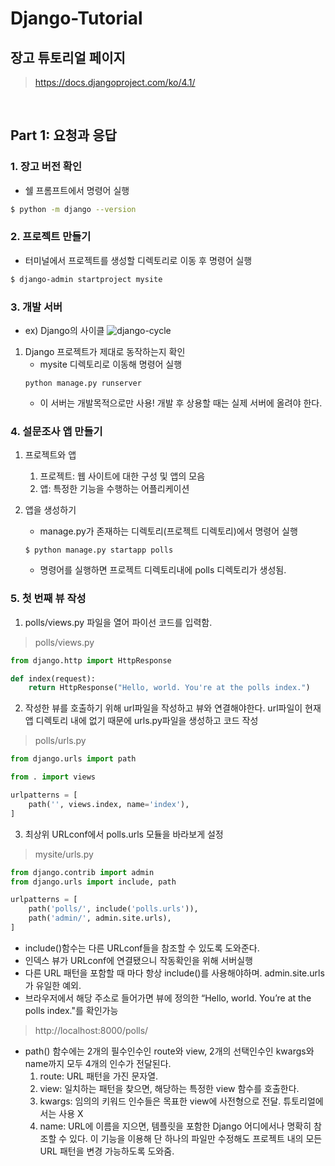 # Django-Tutorial

## 장고 튜토리얼 페이지
> https://docs.djangoproject.com/ko/4.1/

<br>

## Part 1: 요청과 응답
### 1. 장고 버전 확인
- 쉘 프롬프트에서 명령어 실행
```zsh
$ python -m django --version
```
### 2. 프로젝트 만들기
- 터미널에서 프로젝트를 생성할 디렉토리로 이동 후 명령어 실행
```zsh
$ django-admin startproject mysite
```
### 3. 개발 서버
- ex) Django의 사이클
![django-cycle](https://i.stack.imgur.com/rLfSC.jpg)

1. Django 프로젝트가 제대로 동작하는지 확인
   - mysite 디렉토리로 이동해 명령어 실행
    ```
    python manage.py runserver
    ```
   - 이 서버는 개발목적으로만 사용! 개발 후 상용할 때는 실제 서버에 올려야 한다.
  
### 4. 설문조사 앱 만들기
1. 프로젝트와 앱
    1. 프로젝트: 웹 사이트에 대한 구성 및 앱의 모음
    2. 앱: 특정한 기능을 수행하는 어플리케이션

2. 앱을 생성하기
   - manage.py가 존재하는 디렉토리(프로젝트 디렉토리)에서 명령어 실행
   ```
   $ python manage.py startapp polls
   ```
   - 명령어를 실행하면 프로젝트 디렉토리내에 polls 디렉토리가 생성됨.

### 5. 첫 번째 뷰 작성
1. polls/views.py 파일을 열어 파이선 코드를 입력함.
> polls/views.py
~~~python
from django.http import HttpResponse

def index(request):
    return HttpResponse("Hello, world. You're at the polls index.")
~~~

2. 작성한 뷰를 호출하기 위해 url파일을 작성하고 뷰와 연결해야한다. url파일이 현재 앱 디렉토리 내에 없기 때문에 urls.py파일을 생성하고 코드 작성
> polls/urls.py
~~~python
from django.urls import path

from . import views

urlpatterns = [
    path('', views.index, name='index'),
]
~~~

3. 최상위 URLconf에서 polls.urls 모듈을 바라보게 설정
> mysite/urls.py
~~~python
from django.contrib import admin
from django.urls import include, path

urlpatterns = [
    path('polls/', include('polls.urls')),
    path('admin/', admin.site.urls),
]
~~~
  - include()함수는 다른 URLconf들을 참조할 수 있도록 도와준다.
  - 인덱스 뷰가 URLconf에 연결됐으니 작동확인을 위해 서버실행
  - 다른 URL 패턴을 포함할 때 마다 항상 include()를 사용해야하며. admin.site.urls가 유일한 예외.
  - 브라우저에서 해당 주소로 들어가면 뷰에 정의한 “Hello, world. You’re at the polls index."를 확인가능
  > http://localhost:8000/polls/
  - path() 함수에는 2개의 필수인수인 route와 view, 2개의 선택인수인 kwargs와 name까지 모두 4개의 인수가 전달된다.
    1. route: URL 패턴을 가진 문자열.
    2. view: 일치하는 패턴을 찾으면, 해당하는 특정한 view 함수를 호출한다.
    3. kwargs: 임의의 키워드 인수들은 목표한 view에 사전형으로 전달. 튜토리얼에서는 사용 X
    4. name: URL에 이름을 지으면, 템플릿을 포함한 Django 어디에서나 명확히 참조할 수 있다. 이 기능을 이용해 단 하나의 파일만 수정해도 프로젝트 내의 모든 URL 패턴을 변경 가능하도록 도와줌.